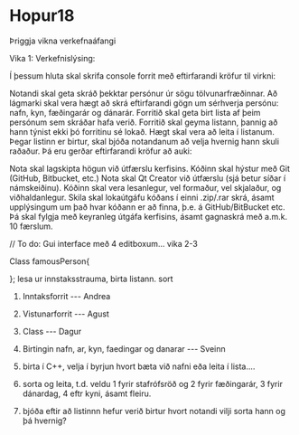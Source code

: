 Hopur18
=======

Þriggja vikna verkefnaáfangi

Vika 1: 
Verkefnislýsing: 

Í þessum hluta skal skrifa console forrit með eftirfarandi kröfur til virkni:

Notandi skal geta skráð þekktar persónur úr sögu tölvunarfræðinnar. Að lágmarki skal vera hægt að skrá eftirfarandi gögn um sérhverja persónu: nafn, kyn, fæðingarár og dánarár.
Forritið skal geta birt lista af þeim persónum sem skráðar hafa verið.
Forritið skal geyma listann, þannig að hann týnist ekki þó forritinu sé lokað.
Hægt skal vera að leita í listanum.
Þegar listinn er birtur, skal bjóða notandanum að velja hvernig hann skuli raðaður.
Þá eru gerðar eftirfarandi kröfur að auki:

Nota skal lagskipta högun við útfærslu kerfisins.
Kóðinn skal hýstur með Git (GitHub, Bitbucket, etc.)
Nota skal Qt Creator við útfærslu (sjá betur síðar í námskeiðinu).
Kóðinn skal vera lesanlegur, vel formaður, vel skjalaður, og viðhaldanlegur.
Skila skal lokaútgáfu kóðans í einni .zip/.rar skrá, ásamt upplýsingum um það hvar kóðann er að finna, þ.e. á GitHub/BitBucket etc. Þá skal fylgja með keyranleg útgáfa kerfisins, ásamt gagnaskrá með a.m.k. 10 færslum.

//
To do:
Gui interface með 4 editboxum... vika 2-3

Class famousPerson{

};
lesa ur innstaksstrauma, 
birta listann.
sort

1. Inntaksforrit   ---  Andrea
2. Vistunarforrit --- Agust
3. Class --- Dagur
4. Birtingin nafn, ar, kyn, faedingar og danarar --- Sveinn
  

5. birta í C++,  velja í byrjun hvort bæta við nafni eða leita í lista....
6. sorta og leita, t.d. veldu 1 fyrir stafrófsröð og 2 fyrir fæðingarár, 3 fyrir dánardag, 4 eftr kyni, ásamt fleiru.
7. bjóða eftir að listinnn hefur verið birtur hvort notandi vilji sorta hann og þá hvernig?
